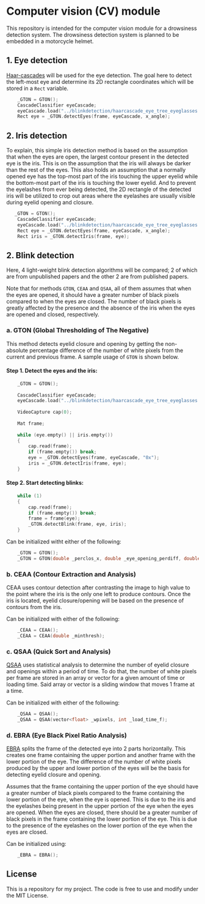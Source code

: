 # Computer vision (CV) module
This repository is intended for the computer vision module for a drowsiness detection system. The drowsiness detection system is planned to be embedded in a motorcycle helmet.

## 1. Eye detection
[Haar-cascades](https://medium.com/analytics-vidhya/haar-cascades-explained-38210e57970d) will be used for the eye detection. The goal here to detect the left-most eye and determine its 2D rectangle coordinates which will be stored in a ```Rect``` variable.
```c++
    _GTON = GTON();
    CascadeClassifier eyeCascade;
    eyeCascade.load("../blinkdetection/haarcascade_eye_tree_eyeglasses.xml");
    Rect eye = _GTON.detectEyes(frame, eyeCascade, x_angle);
```
## 2. Iris detection
To explain, this simple iris detection method is based on the assumption that when the eyes are open, the largest contour present in the detected eye is the iris. This is on the assumption that the iris will always be darker than the rest of the eyes. This also holds an assumption that a normally opened eye has the top-most part of the iris touching the upper eyelid while the bottom-most part of the iris is touching the lower eyelid. And to prevent the eyelashes from ever being detected, the 2D rectangle of the detected iris will be utilized to crop out areas where the eyelashes are usually visible during eyelid opening and closure.
```c++
   _GTON = GTON();
    CascadeClassifier eyeCascade;
    eyeCascade.load("../blinkdetection/haarcascade_eye_tree_eyeglasses.xml");
    Rect eye = _GTON.detectEyes(frame, eyeCascade, x_angle);
    Rect iris = _GTON.detectIris(frame, eye);
```
## 2. Blink detection
Here, 4 light-weight blink detection algorithms will be compared; 2 of which are from unpublished papers and the other 2 are from published papers.

Note that for methods `GTON`, `CEAA` and `QSAA`, all of them assumes that when the eyes are opened, it should have a greater number of black pixels compared to when the eyes are closed. The number of black pixels is greatly affected by the presence and the absence of the iris when the eyes are opened and closed, respectively.

### a. GTON (Global Thresholding of The Negative)
This method detects eyelid closure and opening by getting the non-absolute percentage difference of the number of white pixels from the current and previous frame. A sample usage of `GTON` is shown below.

#### Step 1. Detect the eyes and the iris:
```c++
    _GTON = GTON();
    
    CascadeClassifier eyeCascade;
    eyeCascade.load("../blinkdetection/haarcascade_eye_tree_eyeglasses.xml");
    
    VideoCapture cap(0);
    
    Mat frame;
    
    while (eye.empty() || iris.empty())
    {
        cap.read(frame);
        if (frame.empty()) break;
        eye = _GTON.detectEyes(frame, eyeCascade, "0x");
        iris = _GTON.detectIris(frame, eye);
    }
```
#### Step 2. Start detecting blinks:
```c++
    while (1)
    {
        cap.read(frame);
        if (frame.empty()) break;
        frame = frame(eye);
        _GTON.detectBlink(frame, eye, iris);
    }
```
Can be initialized witht either of the following:
```c++
    _GTON = GTON();
    _GTON = GTON(double _perclos_x, double _eye_opening_perdiff, double _eye_closure_perdiff)
```

### b. CEAA (Contour Extraction and Analysis)
CEAA uses contour detection after contrasting the image to high value to the point where the iris is the only one left to produce contours. Once the iris is located, eyelid closure/opening will be based on the presence of contours from the iris.

Can be initialized with either of the following:
```c++
    _CEAA = CEAA();
    _CEAA = CEAA(double _minthresh);
```

### c. QSAA (Quick Sort and Analysis)
[QSAA](https://ieeexplore.ieee.org/abstract/document/7545182/) uses statistical analysis to determine the number of eyelid closure and openings within a period of time. To do that, the number of white pixels per frame are stored in an array or vector for a given amount of time or loading time. Said array or vector is a sliding window that moves 1 frame at a time. 

Can be initialized with either of the following:
```c++
    _QSAA = QSAA();
    _QSAA = QSAA(vector<float> _wpixels, int _load_time_f);
```

### d. EBRA (Eye Black Pixel Ratio Analysis)
[EBRA](https://www.ncbi.nlm.nih.gov/pmc/articles/PMC6174048/) splits the frame of the detected eye into 2 parts horizontally. This creates one frame containing the upper portion and another frame with the lower portion of the eye. The difference of the number of white pixels produced by the upper and lower portion of the eyes will be the basis for detecting eyelid closure and opening.

Assumes that the frame containing the upper portion of the eye should have a greater number of black pixels compared to the frame containing the lower portion of the eye, when the eye is opened. This is due to the iris and the eyelashes being present in the upper portion of the eye when the eyes are opened. When the eyes are closed, there should be a greater number of black pixels in the frame containing the lower portion of the eye. This is due to the presence of the eyelashes on the lower portion of the eye when the eyes are closed.

Can be initialized using:
```c++
    _EBRA = EBRA();
```
## License
This is a repository for my project. The code is free to use and modify under the MIT License.
